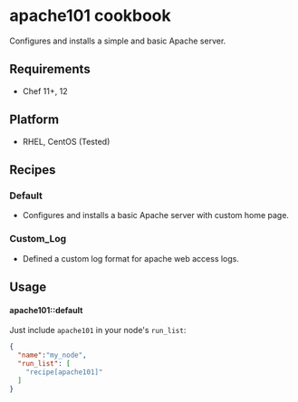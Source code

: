 apache101 cookbook
====================
Configures and installs a simple and basic Apache server.

Requirements
------------
* Chef 11+, 12

Platform
--------
* RHEL, CentOS (Tested)

Recipes
----------
### Default
* Configures and installs a basic Apache server with custom home page.

### Custom_Log
* Defined a custom log format for apache web access logs.

Usage
-----
#### apache101::default

Just include `apache101` in your node's `run_list`:

```json
{
  "name":"my_node",
  "run_list": [
    "recipe[apache101]"
  ]
}
```
